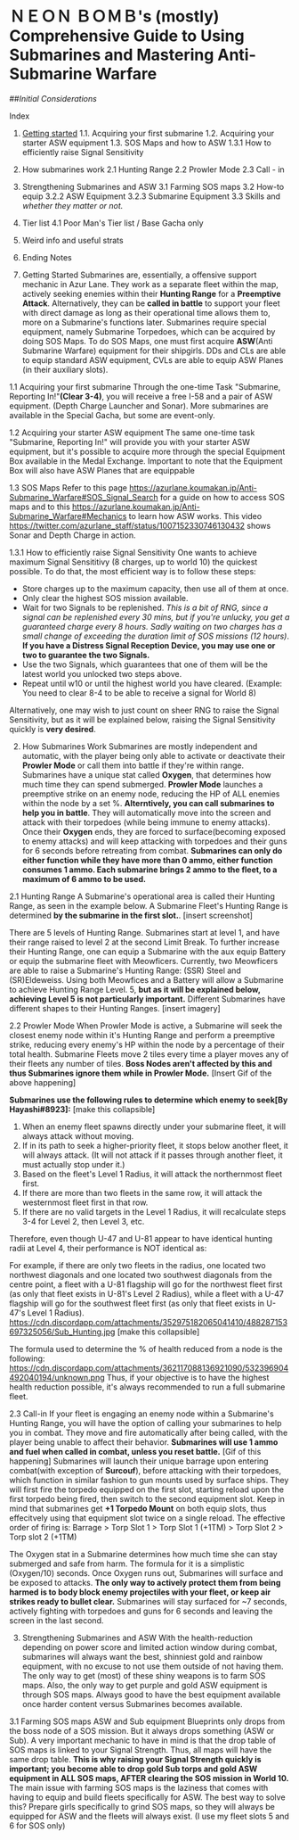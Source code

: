 # ＮＥＯＮ ＢＯＭＢ's (mostly) Comprehensive Guide to Using Submarines and Mastering Anti-Submarine Warfare


##_Initial Considerations_

Index

1. [Getting started](#getstart)
  1.1. Acquiring your first submarine
  1.2. Acquiring your starter ASW equipment 
  1.3. SOS Maps and how to ASW
    1.3.1 How to efficiently raise Signal Sensitivity

2. How submarines work
  2.1 Hunting Range
  2.2 Prowler Mode 
  2.3 Call - in

3. Strengthening Submarines and ASW
  3.1 Farming SOS maps 
  3.2 How-to equip
    3.2.2 ASW Equipment
    3.2.3 Submarine Equipment
  3.3 Skills and *whether they matter or not.*

4. Tier list
  4.1 Poor Man's Tier list / Base Gacha only

5. Weird info and useful strats 

6. Ending Notes





1. <a name="getstart">Getting Started</a>
   Submarines are, essentially, a offensive support mechanic in Azur Lane. They work as a separate fleet within the map, actively seeking enemies within their **Hunting Range** for a **Preemptive Attack**. Alternatively, they can be **called in battle** to support your fleet with direct damage as long as their operational time allows them to, more on a Submarine's functions later.
   Submarines require special equipment, namely Submarine Torpedoes, which can be acquired by doing SOS Maps. To do SOS Maps, one must first acquire **ASW**(Anti Submarine Warfare) equipment for their shipgirls. DDs and CLs are able to equip standard ASW equipment, CVLs are able to equip ASW Planes (in their auxiliary slots). 
   
1.1 Acquiring your first submarine
  Through the one-time Task "Submarine, Reporting In!"**(Clear 3-4)**, you will receive a free I-58 and a pair of ASW equipment. (Depth Charge Launcher and Sonar).
  More submarines are available in the Special Gacha, but some are event-only. 
  
1.2 Acquiring your starter ASW equipment
  The same one-time task "Submarine, Reporting In!" will provide you with your starter ASW equipment, but it's possible to acquire more through the special Equipment Box available in the Medal Exchange. Important to note that the Equipment Box will also have ASW Planes that are equippable 
  
 1.3 SOS Maps
  Refer to this page https://azurlane.koumakan.jp/Anti-Submarine_Warfare#SOS_Signal_Search for a guide on how to access SOS maps and to this https://azurlane.koumakan.jp/Anti-Submarine_Warfare#Mechanics to learn how ASW works. This video https://twitter.com/azurlane_staff/status/1007152330746130432 shows Sonar and Depth Charge in action. 
  
 1.3.1 How to efficiently raise Signal Sensitivity
  One wants to achieve maximum Signal Sensititivy (8 charges, up to world 10) the quickest possible. To do that, the most efficient way is to follow these steps:
  - Store charges up to the maximum capacity, then use all of them at once.
  - Only clear the highest SOS mission available.
  - Wait for two Signals to be replenished. *This is a bit of RNG, since a signal can be replenished every 30 mins, but if you're unlucky, you get a guaranteed charge every 8 hours. Sadly waiting on two charges has a small change of exceeding the duration limit of SOS missions (12 hours)*. **If you have a Distress Signal Reception Device, you may use one or two to guarantee the two Signals.**
  - Use the two Signals, which guarantees that one of them will be the latest world you unlocked two steps above.
  - Repeat until w10 or until the highest world you have cleared. (Example: You need to clear 8-4 to be able to receive a signal for World 8)
 
  Alternatively, one may wish to just count on sheer RNG to raise the Signal Sensitivity, but as it will be explained below, raising the Signal Sensitivity quickly is **very desired**.
  
  
2. How Submarines Work
  Submarines are mostly independent and automatic, with the player being only able to activate or deactivate their **Prowler Mode** or call them into battle if they're within range. Submarines have a unique stat called **Oxygen**, that determines how much time they can spend submerged.
  **Prowler Mode** launches a preemptive strike on an enemy node, reducing the HP of ALL enemies within the node by a set %. 
  **Alterntively, you can call submarines to help you in battle**. They will automatically move into the screen and attack with their torpedoes (while being immune to enemy attacks). Once their **Oxygen** ends, they are forced to surface(becoming exposed to enemy attacks) and will keep attacking with torpedoes and their guns for 6 seconds before retreating from combat. 
   **Submarines can only do either function while they have more than 0 ammo, either function consumes 1 ammo. Each submarine brings 2 ammo to the fleet, to a maximum of 6 ammo to be used.**
  
2.1 Hunting Range
  A Submarine's operational area is called their Hunting Range, as seen in the example below. A Submarine Fleet's Hunting Range is determined **by the submarine in the first slot.**. 
  [insert screenshot]
  
 
  
 There are 5 levels of Hunting Range. Submarines start at level 1, and have their range raised to level 2 at the second Limit Break. To further increase their Hunting Range, one can equip a Submarine with the aux equip Battery or equip the submarine fleet with Meowficers. Currently, two Meowficers are able to raise a Submarine's Hunting Range: (SSR) Steel and (SR)Eldeweiss. Using both Meowfices and a Battery will allow a Submarine to achieve Hunting Range Level. 5, **but as it will be explained below, achieving Level 5 is not particularly important.**
  Different Submarines have different shapes to their Hunting Ranges.
  [insert imagery] 
 
2.2 Prowler Mode 
  When Prowler Mode is active, a Submarine will seek the closest enemy node within it's Hunting Range and perform a preemptive strike, reducing every enemy's HP within the node by a percentage of their total health. Submarine Fleets move 2 tiles every time a player moves any of their fleets any number of tiles. **Boss Nodes aren't affected by this and thus Submarines ignore them while in Prowler Mode.** 
  [Insert Gif of the above happening]
  
  **Submarines use the following rules to determine which enemy to seek[By Hayashi#8923]:**
  [make this collapsible]
1. When an enemy fleet spawns directly under your submarine fleet, it will always attack without moving.
2. If in its path to seek a higher-priority fleet, it stops below another fleet, it will always attack. (It will not attack if it passes through another fleet, it must actually stop under it.)
3. Based on the fleet's Level 1 Radius, it will attack the northernmost fleet first.
4. If there are more than two fleets in the same row, it will attack the westernmost fleet first in that row.
5. If there are no valid targets in the Level 1 Radius, it will recalculate steps 3-4 for Level 2, then Level 3, etc.

Therefore, even though U-47 and U-81 appear to have identical hunting radii at Level 4, their performance is NOT identical as:

For example, if there are only two fleets in the radius, one located two northwest diagonals and one located two southwest diagonals from the centre point, a fleet with a U-81 flagship will go for the northwest fleet first (as only that fleet exists in U-81's Level 2 Radius), while a fleet with a U-47 flagship will go for the southwest fleet first (as only that fleet exists in U-47's Level 1 Radius).
https://cdn.discordapp.com/attachments/352975182065041410/488287153697325056/Sub_Hunting.jpg
[make this collapsible]

The formula used to determine the % of health reduced from a node is the following:
https://cdn.discordapp.com/attachments/362117088136921090/532396904492040194/unknown.png
Thus, if your objective is to have the highest health reduction possible, it's always recommended to run a full submarine fleet.

2.3 Call-in 
  If your fleet is engaging an enemy node within a Submarine's Hunting Range, you will have the option of calling your submarines to help you in combat. They move and fire automatically after being called, with the player being unable to affect their behavior. **Submarines will use 1 ammo and fuel when called in combat, unless you reset battle.** 
  [Gif of this happening]
  Submarines will launch their unique barrage upon entering combat(with exception of **Surcouf**), before attacking with their torpedoes, which function in similar fashion to gun mounts used by surface ships. They will first fire the torpedo equipped on the first slot, starting reload upon the first torpedo being fired, then switch to the second equipment slot. Keep in mind that submarines get **+1 Torpedo Mount** on both equip slots, thus effecitvely using that equipment slot twice on a single reload. The effective order of firing is:
Barrage > Torp Slot 1 > Torp Slot 1 (+1TM) > Torp Slot 2 > Torp slot 2 (+1TM)
 
 The Oxygen stat in a Submarine determines how much time she can stay submerged and safe from harm. The formula for it is a simplistic (Oxygen/10) seconds. Once Oxygen runs out, Submarines will surface and be exposed to attacks. **The only way to actively protect them from being harmed is to body block enemy projectiles with your fleet, or keep air strikes ready to bullet clear.** Submarines will stay surfaced for ~7 seconds, actively fighting with torpedoes and guns for 6 seconds and leaving the screen in the last second.



3. Strengthening Submarines and ASW
  With the health-reduction depending on power score and limited action window during combat, submarines will always want the best, shinniest gold and rainbow equipment, with no excuse to not use them outside of not having them. The only way to get (most) of these shiny weapons is to farm SOS maps. 
   Also, the only way to get purple and gold ASW equipment is through SOS maps. Always good to have the best equipment available once harder content versus Submarines becomes available.

3.1 Farming SOS maps 
   ASW and Sub equipment Blueprints only drops from the boss node of a SOS mission. But it always drops something (ASW or Sub).
  A very important mechanic to have in mind is that the drop table of SOS maps is linked to your Signal Strength. Thus, all maps will have the same drop table. **This is why raising your Signal Strength quickly is important; you become able to drop gold Sub torps and gold ASW equipment in ALL SOS maps, AFTER clearing the SOS mission in World 10.**
  The main issue with farming SOS maps is the laziness that comes with having to equip and build fleets specifically for ASW. The best way to solve this? Prepare girls specifically to grind SOS maps, so they will always be equipped for ASW and the fleets will always exist. (I use my fleet slots 5 and 6 for SOS only)
